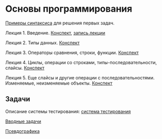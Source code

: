 # Основы программирования

[Примеры синтаксиса](basic_code_examples.md) для решения первых задач.

Лекция 1. Введение. [Конспект](http://nbviewer.jupyter.org/github/iposov/students-site/blob/master/21fall/prog_basics/lecture1.ipynb), [запись лекции](https://studentspburu.sharepoint.com/sites/Python120/Shared%20Documents/General/Recordings/General-20210903_110918-%D0%97%D0%B0%D0%BF%D0%B8%D1%81%D1%8C%20%D1%81%D0%BE%D0%B1%D1%80%D0%B0%D0%BD%D0%B8%D1%8F.mp4?web=1)

Лекция 2. Типы данных. [Конспект](http://nbviewer.jupyter.org/github/iposov/students-site/blob/master/21fall/prog_basics/lecture2.ipynb)

Лекция 3. Операторы сравнения, строки, функции. [Конспект](http://nbviewer.jupyter.org/github/iposov/students-site/blob/master/21fall/prog_basics/lecture3.ipynb)

Лекция 4. Циклы, операции со строками, типы-последовательности, слайсы. [Конспект](http://nbviewer.jupyter.org/github/iposov/students-site/blob/master/21fall/prog_basics/lecture4.ipynb)

Лекция 5. Еще слайсы и другие операции с последовательностями. Изменяемые, неизменяемые объекты. [Конспект](http://nbviewer.jupyter.org/github/iposov/students-site/blob/master/21fall/prog_basics/lecture5.ipynb)


## Задачи

Описание системы тестирования: [система тестирования](test-system/test-system.md)

[Вводные задачи](tasks-1-intro.md)

[Псевдографика](tasks-2-pseudographics.md)
